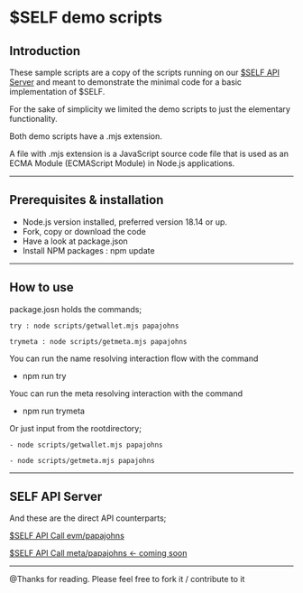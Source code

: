 # $SELF demo scripts 

## Introduction

These sample scripts are a copy of the scripts running on our [ $SELF API Server](https://www.self-api.com) and meant to demonstrate the minimal code for a basic implementation of $SELF.

For the sake of simplicity we limited the demo scripts to just the elementary functionality.

Both demo scripts have a .mjs extension.

A file with .mjs extension is a JavaScript source code file that is used as an ECMA Module (ECMAScript Module) in Node.js applications. 

- - -

## Prerequisites & installation

- Node.js version installed, preferred version 18.14 or up.
- Fork, copy or download the code
- Have a look at package.json 
- Install NPM packages : npm update

- - -

## How to use

package.josn holds the commands; 

`try : node scripts/getwallet.mjs papajohns`

`trymeta : node scripts/getmeta.mjs papajohns`


You can run the name resolving interaction flow with the command
- npm run try

Youc can run the meta resolving interaction with the command
- npm run trymeta

Or just input from the rootdirectory;

`- node scripts/getwallet.mjs papajohns`

`- node scripts/getmeta.mjs papajohns`

- - -

## SELF API Server

And these are the direct API counterparts; 

[ $SELF API Call evm/papajohns](https://self-api.com/api/v1/evm/papajohns) 

[ $SELF API Call meta/papajohns <- coming soon](https://self-api.com/api/v1/evm/papajohns) 

- - -



 
 @Thanks for reading. Please feel free to fork it / contribute to it 

